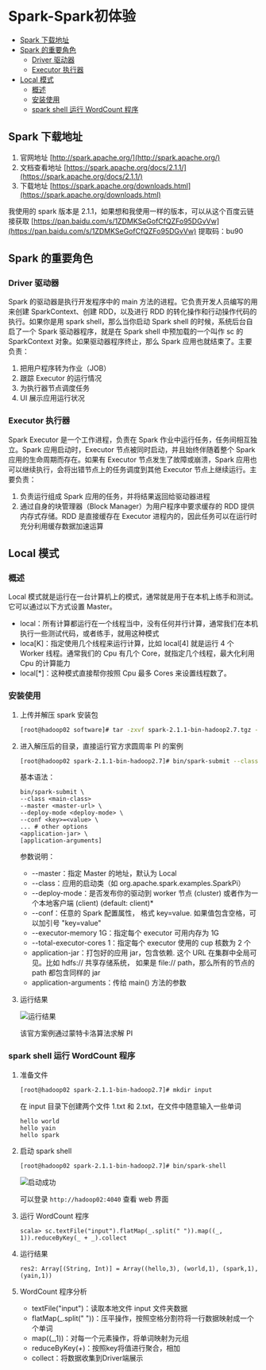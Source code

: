 # Spark-Spark初体验

  - [Spark 下载地址](#spark-%E4%B8%8B%E8%BD%BD%E5%9C%B0%E5%9D%80)
  - [Spark 的重要角色](#spark-%E7%9A%84%E9%87%8D%E8%A6%81%E8%A7%92%E8%89%B2)
    - [Driver 驱动器](#driver-%E9%A9%B1%E5%8A%A8%E5%99%A8)
    - [Executor 执行器](#executor-%E6%89%A7%E8%A1%8C%E5%99%A8)
  - [Local 模式](#local-%E6%A8%A1%E5%BC%8F)
    - [概述](#%E6%A6%82%E8%BF%B0)
    - [安装使用](#%E5%AE%89%E8%A3%85%E4%BD%BF%E7%94%A8)
    - [spark shell 运行 WordCount 程序](#spark-shell-%E8%BF%90%E8%A1%8C-wordcount-%E7%A8%8B%E5%BA%8F)


## Spark 下载地址
1. 官网地址 [http://spark.apache.org/](http://spark.apache.org/)
2. 文档查看地址 [https://spark.apache.org/docs/2.1.1/](https://spark.apache.org/docs/2.1.1/)
3. 下载地址 [https://spark.apache.org/downloads.html](https://spark.apache.org/downloads.html)

我使用的 spark 版本是 2.1.1，如果想和我使用一样的版本，可以从这个百度云链接获取 [https://pan.baidu.com/s/1ZDMKSeGofCfQZFo95DGvVw](https://pan.baidu.com/s/1ZDMKSeGofCfQZFo95DGvVw) 提取码：bu90

## Spark 的重要角色

### Driver 驱动器
Spark 的驱动器是执行开发程序中的 main 方法的进程。它负责开发人员编写的用来创建 SparkContext、创建 RDD，以及进行 RDD 的转化操作和行动操作代码的执行。如果你是用 spark shell，那么当你启动 Spark shell 的时候，系统后台自启了一个 Spark 驱动器程序，就是在 Spark shell 中预加载的一个叫作  sc 的 SparkContext 对象。如果驱动器程序终止，那么 Spark 应用也就结束了。主要负责：
1. 把用户程序转为作业（JOB）
2. 跟踪 Executor 的运行情况
3. 为执行器节点调度任务
4. UI 展示应用运行状况

### Executor 执行器
Spark Executor 是一个工作进程，负责在 Spark 作业中运行任务，任务间相互独立。Spark 应用启动时，Executor 节点被同时启动，并且始终伴随着整个 Spark 应用的生命周期而存在。如果有 Executor 节点发生了故障或崩溃，Spark 应用也可以继续执行，会将出错节点上的任务调度到其他 Executor 节点上继续运行。主要负责：
1. 负责运行组成 Spark 应用的任务，并将结果返回给驱动器进程
2. 通过自身的块管理器（Block Manager）为用户程序中要求缓存的 RDD 提供内存式存储。RDD 是直接缓存在 Executor 进程内的，因此任务可以在运行时充分利用缓存数据加速运算

## Local 模式

### 概述
Local 模式就是运行在一台计算机上的模式，通常就是用于在本机上练手和测试。它可以通过以下方式设置 Master。
* local：所有计算都运行在一个线程当中，没有任何并行计算，通常我们在本机执行一些测试代码，或者练手，就用这种模式
* loca[K]：指定使用几个线程来运行计算，比如 local[4] 就是运行 4 个 Worker 线程。通常我们的 Cpu 有几个 Core，就指定几个线程，最大化利用 Cpu 的计算能力
* local[*]：这种模式直接帮你按照 Cpu 最多 Cores 来设置线程数了。

### 安装使用
1. 上传并解压 spark 安装包
    ```bash
    [root@hadoop02 software]# tar -zxvf spark-2.1.1-bin-hadoop2.7.tgz -C /opt/module/
    ```

2. 进入解压后的目录，直接运行官方求圆周率 PI 的案例
    ```bash
    [root@hadoop02 spark-2.1.1-bin-hadoop2.7]# bin/spark-submit --class org.apache.spark.examples.SparkPi --executor-memory 1G --total-executor-cores 1 ./examples/jars/spark-examples_2.11-2.1.1.jar 100
    ```

    基本语法：
    ```
    bin/spark-submit \
    --class <main-class>
    --master <master-url> \
    --deploy-mode <deploy-mode> \
    --conf <key>=<value> \
    ... # other options
    <application-jar> \
    [application-arguments]
    ```

    参数说明：
    
    * --master：指定 Master 的地址，默认为 Local
    * --class：应用的启动类（如 org.apache.spark.examples.SparkPi）
    * --deploy-mode：是否发布你的驱动到 worker 节点 (cluster) 或者作为一个本地客户端 (client) (default: client)*
    * --conf：任意的 Spark 配置属性， 格式 key=value. 如果值包含空格，可以加引号 "key=value"
    * --executor-memory 1G：指定每个 executor 可用内存为 1G
    * --total-executor-cores 1：指定每个 executor 使用的 cup 核数为 2 个
    * application-jar：打包好的应用 jar，包含依赖. 这个 URL 在集群中全局可见。比如 hdfs:// 共享存储系统， 如果是 file:// path，那么所有的节点的 path 都包含同样的 jar
    * application-arguments：传给 main() 方法的参数
    
3. 运行结果

    ![运行结果](https://cdn.jsdelivr.net/gh/ylsislove/image-home/test/20200616185910.png)

    该官方案例通过蒙特卡洛算法求解 PI 

### spark shell 运行 WordCount 程序
1. 准备文件
    ```bash
    [root@hadoop02 spark-2.1.1-bin-hadoop2.7]# mkdir input
    ```

    在 input 目录下创建两个文件 1.txt 和 2.txt，在文件中随意输入一些单词

    ```
    hello world
    hello yain
    hello spark
    ```

2. 启动 spark shell
    ```bash
    [root@hadoop02 spark-2.1.1-bin-hadoop2.7]# bin/spark-shell
    ```
    ![启动成功](https://cdn.jsdelivr.net/gh/ylsislove/image-home/test/20200616193746.png)

    可以登录 `http://hadoop02:4040` 查看 web 界面

3. 运行 WordCount 程序
    ```
    scala> sc.textFile("input").flatMap(_.split(" ")).map((_, 1)).reduceByKey(_ + _).collect
    ```

4. 运行结果
    ```
    res2: Array[(String, Int)] = Array((hello,3), (world,1), (spark,1), (yain,1))
    ```

5. WordCount 程序分析
    * textFile("input")：读取本地文件 input 文件夹数据
    * flatMap(_.split(" "))：压平操作，按照空格分割符将一行数据映射成一个个单词
    * map((_,1))：对每一个元素操作，将单词映射为元组
    * reduceByKey(_+_)：按照key将值进行聚合，相加
    * collect：将数据收集到Driver端展示